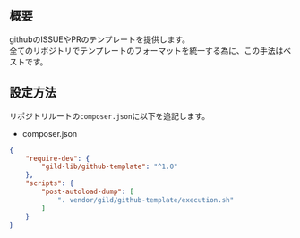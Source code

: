 ## 概要

githubのISSUEやPRのテンプレートを提供します。  
全てのリポジトリでテンプレートのフォーマットを統一する為に、この手法はベストです。

## 設定方法

リポジトリルートの`composer.json`に以下を追記します。

* composer.json
```json
{
    "require-dev": {
        "gild-lib/github-template": "^1.0"
    },
    "scripts": {
        "post-autoload-dump": [
            ". vendor/gild/github-template/execution.sh"
        ]
    }
}
```

